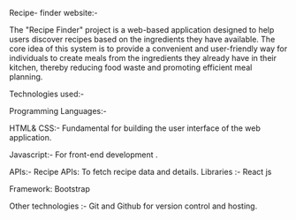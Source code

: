 Recipe- finder website:- 

The "Recipe Finder" project is a web-based application designed to help users discover recipes
based on the ingredients they have available. The core idea of this system is to provide a
convenient and user-friendly way for individuals to create meals from the ingredients they
already have in their kitchen, thereby reducing food waste and promoting efficient meal
planning.

Technologies used:- 

Programming Languages:-

HTML& CSS:- Fundamental for building the user interface of the web application. 

Javascript:- For front-end development . 

APIs:-
Recipe APIs: To fetch recipe data and details. Libraries :- React js

Framework: Bootstrap

Other technologies :- Git and Github for version control and hosting.


